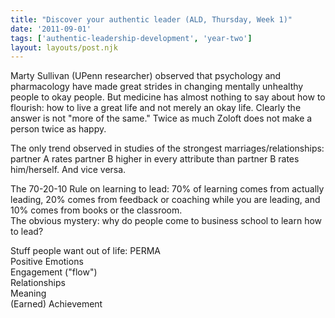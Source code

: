 ```yaml
---
title: "Discover your authentic leader (ALD, Thursday, Week 1)"
date: '2011-09-01'
tags: ['authentic-leadership-development', 'year-two']
layout: layouts/post.njk
---
```


Marty Sullivan (UPenn researcher) observed that psychology and pharmacology have made great strides in changing mentally unhealthy people to okay people. But medicine has almost nothing to say about how to flourish: how to live a great life and not merely an okay life. Clearly the answer is not "more of the same." Twice as much Zoloft does not make a person twice as happy.

The only trend observed in studies of the strongest marriages/relationships: partner A rates partner B higher in every attribute than partner B rates him/herself. And vice versa.

The 70-20-10 Rule on learning to lead: 70% of learning comes from actually leading, 20% comes from feedback or coaching while you are leading, and 10% comes from books or the classroom.\
The obvious mystery: why do people come to business school to learn how to lead?

Stuff people want out of life: PERMA\
Positive Emotions\
Engagement ("flow")\
Relationships\
Meaning\
(Earned) Achievement
